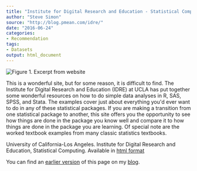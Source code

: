 ```yaml
---
title: "Institute for Digital Research and Education - Statistical Computing"
author: "Steve Simon"
source: "http://blog.pmean.com/idre/"
date: "2016-06-24"
categories:
- Recommendation
tags:
- Datasets
output: html_document
---
```


![Figure 1. Excerpt from website](http://www.pmean.com/new-images/16/idre01.png)

<div class="notes">

This is a wonderful site, but for some reason, it is difficult to find. The Institute for Digital Research and Education (IDRE) at UCLA has put together some wonderful resources on how to do simple data analyses in R, SAS, SPSS, and Stata. The examples cover just about everything you'd ever want to do in any of these statistical packages. If you are making a transition from one statistical package to another, this site offers you the opportunity to see how things are done in the package you know well and compare it to how things are done in the package you are learning. Of special note are the worked textbook examples from many classic statistics textbooks.

University of California-Los Angeles. Institute for Digital Research and Education, Statistical Computing. Available in [html format][ucla1]

You can find an [earlier version][sim1] of this page on my [blog][sim2].

[sim1]: http://blog.pmean.com/idre/
[sim2]: http://blog.pmean.com

[ucla1]: http://www.ats.ucla.edu/stat/

</div>
